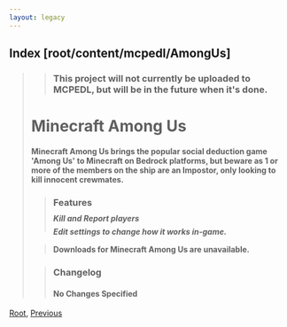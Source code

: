 ```yaml
---
layout: legacy
---
```

## Index [root/content/mcpedl/AmongUs]
> > ### This project will not currently be uploaded to MCPEDL, but will be in the future when it's done.
> 
> # Minecraft Among Us
> #### Minecraft Among Us brings the popular social deduction game 'Among Us' to Minecraft on Bedrock platforms, but beware as 1 or more of the members on the ship are an Impostor, only looking to kill innocent crewmates.
> > ### Features
> > ##### Kill and Report players
> > ##### Edit settings to change how it works in-game.
>
>
> > #### Downloads for Minecraft Among Us are unavailable.
> 
> > ### Changelog
> > #### No Changes Specified

[Root](/), [Previous](.././)
<head><style>blockquote>* h5 { line-height:0!important } body { background:url(./upload/amongus_0.png)!important; background-repeat: no-repeat!important; background-size:cover!important; background-position-x:center!important; } </style></head>
